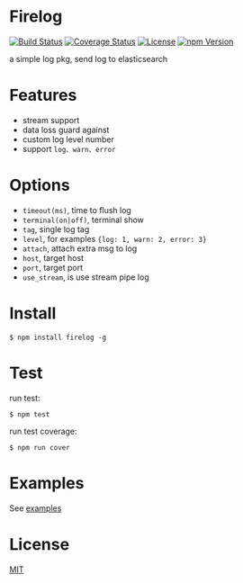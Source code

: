 # Firelog

[![Build Status](https://travis-ci.org/hardog/firelog.svg?branch=master)](https://travis-ci.org/hardog/firelog)
[![Coverage Status](https://img.shields.io/codecov/c/github/hardog/firelog.svg)](https://codecov.io/github/hardog/firelog?branch=master)
[![License](https://img.shields.io/npm/l/firelog.svg)](https://www.npmjs.com/package/firelog)
[![npm Version](https://img.shields.io/npm/v/firelog.svg)](https://www.npmjs.com/package/firelog)

a simple log pkg, send log to elasticsearch

# Features

- stream support
- data loss guard against
- custom log level number
- support `log、warn、error`


# Options

- `timeout(ms)`, time to flush log
- `terminal(on|off)`, terminal show
- `tag`, single log tag
- `level`, for examples `{log: 1, warn: 2, error: 3}`
- `attach`, attach extra msg to log
- `host`, target host
- `port`, target port
- `use_stream`, is use stream pipe log


# Install

`$ npm install firelog -g`


# Test

run test:
```
$ npm test
```

run test coverage:
```
$ npm run cover
```

# Examples

See [examples](./example)

# License

[MIT](https://github.com/hardog/firelog/blob/master/LICENSE)
